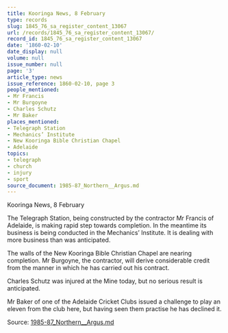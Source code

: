 ```yaml
---
title: Kooringa News, 8 February
type: records
slug: 1845_76_sa_register_content_13067
url: /records/1845_76_sa_register_content_13067/
record_id: 1845_76_sa_register_content_13067
date: '1860-02-10'
date_display: null
volume: null
issue_number: null
page: '3'
article_type: news
issue_reference: 1860-02-10, page 3
people_mentioned:
- Mr Francis
- Mr Burgoyne
- Charles Schutz
- Mr Baker
places_mentioned:
- Telegraph Station
- Mechanics’ Institute
- New Kooringa Bible Christian Chapel
- Adelaide
topics:
- telegraph
- church
- injury
- sport
source_document: 1985-87_Northern__Argus.md
---
```


Kooringa News, 8 February

The Telegraph Station, being constructed by the contractor Mr Francis of Adelaide, is making rapid step towards completion.  In the meantime its business is being conducted in the Mechanics’ Institute.  It is dealing with more business than was anticipated.

The walls of the New Kooringa Bible Christian Chapel are nearing completion.  Mr Burgoyne, the contractor, will derive considerable credit from the manner in which he has carried out his contract.

Charles Schutz was injured at the Mine today, but no serious result is anticipated.

Mr Baker of one of the Adelaide Cricket Clubs issued a challenge to play an eleven from the club here, but having seen them practise he has declined it.

Source: [1985-87_Northern__Argus.md](/downloads/markdown/1985-87_Northern__Argus.md)
